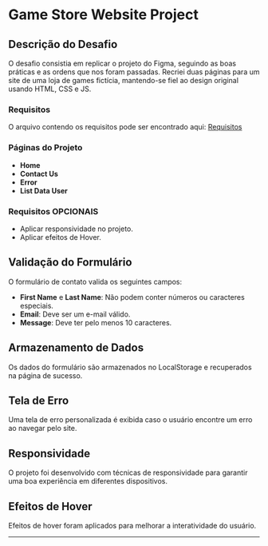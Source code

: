 # Game Store Website Project

## Descrição do Desafio

O desafio consistia em replicar o projeto do Figma, seguindo as boas práticas e as ordens que nos foram passadas. Recriei duas páginas para um site de uma loja de games fictícia, mantendo-se fiel ao design original usando HTML, CSS e JS.

### Requisitos

O arquivo contendo os requisitos pode ser encontrado aqui: [Requisitos](https://swift-jute-307.notion.site/Desafio-1-Semana-4-0ac2e8997c0e468e846b0742b0bde301)

### Páginas do Projeto

- **Home**
- **Contact Us**
- **Error**
- **List Data User**

### Requisitos OPCIONAIS

- Aplicar responsividade no projeto.
- Aplicar efeitos de Hover.

## Validação do Formulário

O formulário de contato valida os seguintes campos:
- **First Name** e **Last Name**: Não podem conter números ou caracteres especiais.
- **Email**: Deve ser um e-mail válido.
- **Message**: Deve ter pelo menos 10 caracteres.

## Armazenamento de Dados

Os dados do formulário são armazenados no LocalStorage e recuperados na página de sucesso.

## Tela de Erro

Uma tela de erro personalizada é exibida caso o usuário encontre um erro ao navegar pelo site.

## Responsividade

O projeto foi desenvolvido com técnicas de responsividade para garantir uma boa experiência em diferentes dispositivos.

## Efeitos de Hover

Efeitos de hover foram aplicados para melhorar a interatividade do usuário.

---